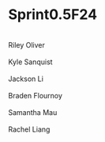 # Sprint0.5F24
<br> Riley Oliver </br>
<br> Kyle Sanquist </br>
<br> Jackson Li </br>
<br> Braden Flournoy </br>
<br> Samantha Mau </br>
<br> Rachel Liang </br>